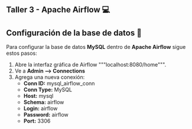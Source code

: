 ## Taller 3 - Apache Airflow :computer: #

## Configuración de la base de datos :floppy_disk: #
Para configurar la base de datos **MySQL** dentro de **Apache Airflow** sigue estos pasos: 
1. Abre la interfaz gráfica de Airflow """localhost:8080/home""".
2. Ve a **Admin --> Connections**
3. Agrega una nueva conexión:
   - **Conn ID:** mysql_airflow_conn
   - **Conn Type:** MySQL
   - **Host:** mysql
   - **Schema:** airflow
   - **Login:** airflow
   - **Password:** airflow
   - **Port:** 3306
